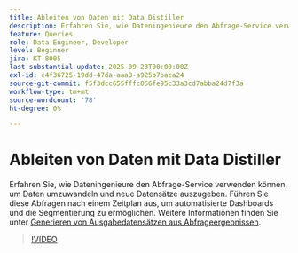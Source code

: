 ```yaml
---
title: Ableiten von Daten mit Data Distiller
description: Erfahren Sie, wie Dateningenieure den Abfrage-Service verwenden können, um Daten umzuwandeln und neue Datensätze auszugeben. Führen Sie diese Abfragen nach einem Zeitplan aus, um automatisierte Dashboards und die Segmentierung zu ermöglichen.
feature: Queries
role: Data Engineer, Developer
level: Beginner
jira: KT-8005
last-substantial-update: 2025-09-23T00:00:00Z
exl-id: c4f36725-19dd-47da-aaa8-a925b7baca24
source-git-commit: f5f3dcc655fffc056fe95c33a3cd7abba24d7f3a
workflow-type: tm+mt
source-wordcount: '78'
ht-degree: 0%

---
```


# Ableiten von Daten mit Data Distiller

Erfahren Sie, wie Dateningenieure den Abfrage-Service verwenden können, um Daten umzuwandeln und neue Datensätze auszugeben. Führen Sie diese Abfragen nach einem Zeitplan aus, um automatisierte Dashboards und die Segmentierung zu ermöglichen. Weitere Informationen finden Sie unter [Generieren von Ausgabedatensätzen aus Abfrageergebnissen](https://experienceleague.adobe.com/de/docs/experience-platform/query/ui/create-datasets).

>[!VIDEO](https://video.tv.adobe.com/v/333699?learn=on&enablevpops)
